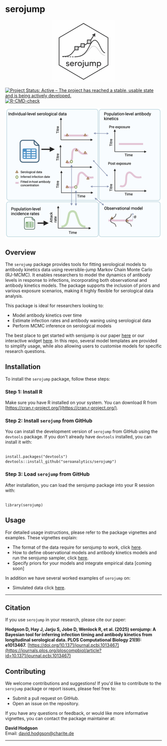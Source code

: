# serojump

<div align="center">
  <img src="https://raw.githubusercontent.com/seroanalytics/serojump/main/serojump_hex.png" alt="serojump hex logo" width="200"/>
</div>

[![Project Status: Active – The project has reached a stable, usable state and is being actively developed.](https://www.repostatus.org/badges/latest/active.svg)](https://www.repostatus.org/#active)
[![R-CMD-check](https://github.com/seroanalytics/serojump/actions/workflows/R-CMD-check.yaml/badge.svg)](https://github.com/seroanalytics/serojump/actions/workflows/R-CMD-check.yaml)


![Schematic of the methods behind the `serojump` package](./man/figures/schematic_A.png)

## Overview

The `serojump` package provides tools for fitting serological models to antibody kinetics data using reversible-jump Markov Chain Monte Carlo (RJ-MCMC). It enables researchers to model the dynamics of antibody levels in response to infections, incorporating both observational and antibody kinetics models. The package supports the inclusion of priors and various exposure scenarios, making it highly flexible for serological data analysis.

This package is ideal for researchers looking to:

- Model antibody kinetics over time
- Estimate infection rates and antibody waning using serological data
- Perform MCMC inference on serological models

The best place to get started with serojump is our paper [here](https://journals.plos.org/ploscompbiol/article?id=10.1371/journal.pcbi.1013467) or our interactive widget [here](https://seroanalytics.org/serojump-widget/). In this repo, several model templates are provided to simplify usage, while also allowing users to customise models for specific research questions.

## Installation

To install the `serojump` package, follow these steps:

### Step 1: Install R

Make sure you have R installed on your system. You can download R from [https://cran.r-project.org/](https://cran.r-project.org/).

### Step 2: Install `serojump` from GitHub

You can install the development version of `serojump` from GitHub using the `devtools` package. If you don't already have `devtools` installed, you can install it with:


```

install.packages("devtools")
devtools::install_github("seroanalytics/serojump")

```

### Step 3: Load `serojump` from GitHub
After installation, you can load the serojump package into your R session with:


```

library(serojump)

```


## Usage

For detailed usage instructions, please refer to the package vignettes and examples. These vignettes explain:

- The format of the data require for serojump to work, click [here](https://seroanalytics.org/serojump/articles/data_format.html).
- How to define observational models and antibody kinetics models and run the serojump sampler, click [here](https://seroanalytics.org/serojump/articles/model_define.html).
- Specify priors for your models and integrate empirical data [coming soon]

In addition we have several worked examples of `serojump` on:
- Simulated data click [here](https://seroanalytics.org/serojump/articles/sim_recovery.html).

---

## Citation

If you use `serojump` in your research, please cite our paper:

**Hodgson D, Hay J, Jarju S, Jobe D, Wenlock R, et al. (2025) serojump: A Bayesian tool for inferring infection timing and antibody kinetics from longitudinal serological data. PLOS Computational Biology 21(9): e1013467.** [https://doi.org/10.1371/journal.pcbi.1013467](https://journals.plos.org/ploscompbiol/article?id=10.1371/journal.pcbi.1013467)

## Contributing

We welcome contributions and suggestions! If you'd like to contribute to the `serojump` package or report issues, please feel free to:

- Submit a pull request on GitHub.
- Open an issue on the repository.

If you have any questions or feedback, or would like more informative vignettes, you can contact the package maintainer at:

**David Hodgson**  
Email: [david.hodgson@charite.de](mailto:david.hodgson@charite.de)

---
